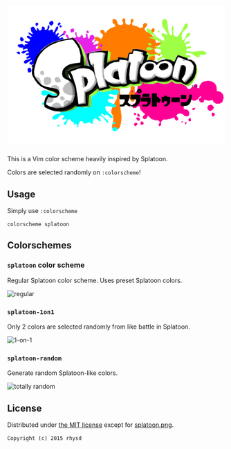 ![vim-color-splatoon](splatoon.png)
===================================

This is a Vim color scheme heavily inspired by Splatoon.

Colors are selected randomly on `:colorscheme`!

## Usage

Simply use `:colorscheme`

```vim
colorscheme splatoon
```

## Colorschemes

### `splatoon` color scheme

Regular Splatoon color scheme.  Uses preset Splatoon colors.

![regular](https://raw.githubusercontent.com/rhysd/ss/master/vim-color-splatoon/color-splatoon.gif)

### `splatoon-1on1`

Only 2 colors are selected randomly from like battle in Splatoon.

![1-on-1](https://raw.githubusercontent.com/rhysd/ss/master/vim-color-splatoon/color-splatoon-1on1.gif)

### `splatoon-random`

Generate random Splatoon-like colors.

![totally random](https://raw.githubusercontent.com/rhysd/ss/master/vim-color-splatoon/color-splatoon-random.gif)

## License

Distributed under [the MIT license](http://opensource.org/licenses/MIT) except for [splatoon.png](splatoon.png).

    Copyright (c) 2015 rhysd

